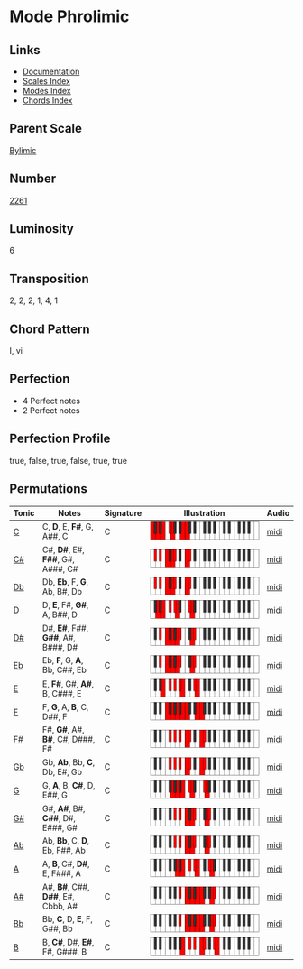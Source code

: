 # Mode Phrolimic

## Links

- [Documentation](README.md)
- [Scales Index](Scales.md)
- [Modes Index](Modes.md)
- [Chords Index](Chords.md)

## Parent Scale

[Bylimic](ScaleBylimic.md)

## Number

[2261](https://ianring.com/musictheory/scales/2261)

## Luminosity

6

## Transposition

2, 2, 2, 1, 4, 1

## Chord Pattern

I, vi

## Perfection

- 4 Perfect notes
- 2 Perfect notes

## Perfection Profile

true, false, true, false, true, true

## Permutations

| Tonic | Notes | Signature | Illustration | Audio |
|-------|-------|-----------|--------------|-------|
| [C](ModeCNaturalPhrolimic.md) | C, **D**, E, **F#**, G, A##, C | C | ![CNaturalPhrolimic](ModeCNaturalPhrolimic.png) | [midi](https://github.com/edipermadi/music/blob/main/docs/ModeCNaturalPhrolimic.mid?raw=true) |
| [C#](ModeCSharpPhrolimic.md) | C#, **D#**, E#, **F##**, G#, A###, C# | C | ![CSharpPhrolimic](ModeCSharpPhrolimic.png) | [midi](https://github.com/edipermadi/music/blob/main/docs/ModeCSharpPhrolimic.mid?raw=true) |
| [Db](ModeDFlatPhrolimic.md) | Db, **Eb**, F, **G**, Ab, B#, Db | C | ![DFlatPhrolimic](ModeDFlatPhrolimic.png) | [midi](https://github.com/edipermadi/music/blob/main/docs/ModeDFlatPhrolimic.mid?raw=true) |
| [D](ModeDNaturalPhrolimic.md) | D, **E**, F#, **G#**, A, B##, D | C | ![DNaturalPhrolimic](ModeDNaturalPhrolimic.png) | [midi](https://github.com/edipermadi/music/blob/main/docs/ModeDNaturalPhrolimic.mid?raw=true) |
| [D#](ModeDSharpPhrolimic.md) | D#, **E#**, F##, **G##**, A#, B###, D# | C | ![DSharpPhrolimic](ModeDSharpPhrolimic.png) | [midi](https://github.com/edipermadi/music/blob/main/docs/ModeDSharpPhrolimic.mid?raw=true) |
| [Eb](ModeEFlatPhrolimic.md) | Eb, **F**, G, **A**, Bb, C##, Eb | C | ![EFlatPhrolimic](ModeEFlatPhrolimic.png) | [midi](https://github.com/edipermadi/music/blob/main/docs/ModeEFlatPhrolimic.mid?raw=true) |
| [E](ModeENaturalPhrolimic.md) | E, **F#**, G#, **A#**, B, C###, E | C | ![ENaturalPhrolimic](ModeENaturalPhrolimic.png) | [midi](https://github.com/edipermadi/music/blob/main/docs/ModeENaturalPhrolimic.mid?raw=true) |
| [F](ModeFNaturalPhrolimic.md) | F, **G**, A, **B**, C, D##, F | C | ![FNaturalPhrolimic](ModeFNaturalPhrolimic.png) | [midi](https://github.com/edipermadi/music/blob/main/docs/ModeFNaturalPhrolimic.mid?raw=true) |
| [F#](ModeFSharpPhrolimic.md) | F#, **G#**, A#, **B#**, C#, D###, F# | C | ![FSharpPhrolimic](ModeFSharpPhrolimic.png) | [midi](https://github.com/edipermadi/music/blob/main/docs/ModeFSharpPhrolimic.mid?raw=true) |
| [Gb](ModeGFlatPhrolimic.md) | Gb, **Ab**, Bb, **C**, Db, E#, Gb | C | ![GFlatPhrolimic](ModeGFlatPhrolimic.png) | [midi](https://github.com/edipermadi/music/blob/main/docs/ModeGFlatPhrolimic.mid?raw=true) |
| [G](ModeGNaturalPhrolimic.md) | G, **A**, B, **C#**, D, E##, G | C | ![GNaturalPhrolimic](ModeGNaturalPhrolimic.png) | [midi](https://github.com/edipermadi/music/blob/main/docs/ModeGNaturalPhrolimic.mid?raw=true) |
| [G#](ModeGSharpPhrolimic.md) | G#, **A#**, B#, **C##**, D#, E###, G# | C | ![GSharpPhrolimic](ModeGSharpPhrolimic.png) | [midi](https://github.com/edipermadi/music/blob/main/docs/ModeGSharpPhrolimic.mid?raw=true) |
| [Ab](ModeAFlatPhrolimic.md) | Ab, **Bb**, C, **D**, Eb, F##, Ab | C | ![AFlatPhrolimic](ModeAFlatPhrolimic.png) | [midi](https://github.com/edipermadi/music/blob/main/docs/ModeAFlatPhrolimic.mid?raw=true) |
| [A](ModeANaturalPhrolimic.md) | A, **B**, C#, **D#**, E, F###, A | C | ![ANaturalPhrolimic](ModeANaturalPhrolimic.png) | [midi](https://github.com/edipermadi/music/blob/main/docs/ModeANaturalPhrolimic.mid?raw=true) |
| [A#](ModeASharpPhrolimic.md) | A#, **B#**, C##, **D##**, E#, Cbbb, A# | C | ![ASharpPhrolimic](ModeASharpPhrolimic.png) | [midi](https://github.com/edipermadi/music/blob/main/docs/ModeASharpPhrolimic.mid?raw=true) |
| [Bb](ModeBFlatPhrolimic.md) | Bb, **C**, D, **E**, F, G##, Bb | C | ![BFlatPhrolimic](ModeBFlatPhrolimic.png) | [midi](https://github.com/edipermadi/music/blob/main/docs/ModeBFlatPhrolimic.mid?raw=true) |
| [B](ModeBNaturalPhrolimic.md) | B, **C#**, D#, **E#**, F#, G###, B | C | ![BNaturalPhrolimic](ModeBNaturalPhrolimic.png) | [midi](https://github.com/edipermadi/music/blob/main/docs/ModeBNaturalPhrolimic.mid?raw=true) |
